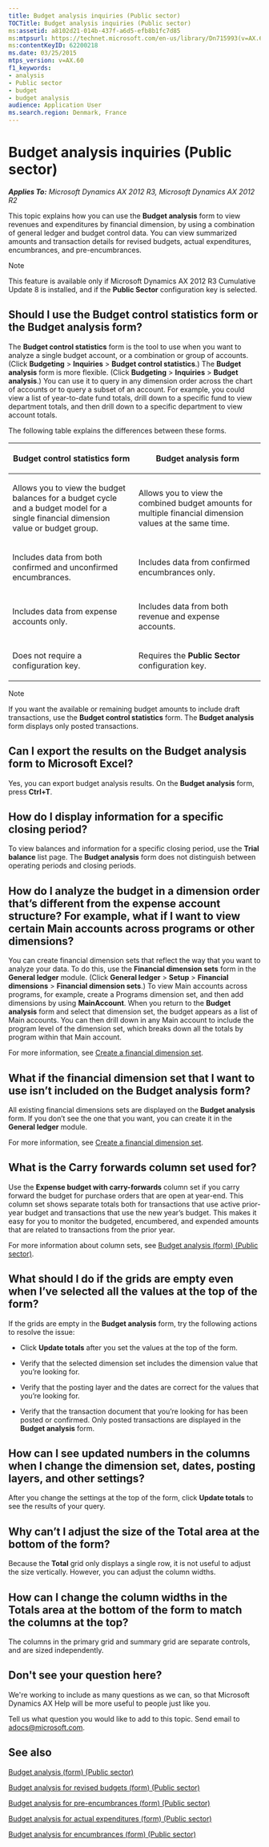 ```yaml
---
title: Budget analysis inquiries (Public sector)
TOCTitle: Budget analysis inquiries (Public sector)
ms:assetid: a8102d21-014b-437f-a6d5-efb8b1fc7d85
ms:mtpsurl: https://technet.microsoft.com/en-us/library/Dn715993(v=AX.60)
ms:contentKeyID: 62200218
ms.date: 03/25/2015
mtps_version: v=AX.60
f1_keywords:
- analysis
- Public sector
- budget
- budget analysis
audience: Application User
ms.search.region: Denmark, France
---
```


# Budget analysis inquiries (Public sector) 


_**Applies To:** Microsoft Dynamics AX 2012 R3, Microsoft Dynamics AX 2012 R2_

This topic explains how you can use the **Budget analysis** form to view revenues and expenditures by financial dimension, by using a combination of general ledger and budget control data. You can view summarized amounts and transaction details for revised budgets, actual expenditures, encumbrances, and pre-encumbrances.


> [!NOTE]
> <P>This feature is available only if Microsoft Dynamics AX 2012 R3 Cumulative Update 8 is installed, and if the <STRONG>Public Sector</STRONG> configuration key is selected.</P>



## Should I use the Budget control statistics form or the Budget analysis form?

The **Budget control statistics** form is the tool to use when you want to analyze a single budget account, or a combination or group of accounts. (Click **Budgeting** \> **Inquiries** \> **Budget control statistics**.) The **Budget analysis** form is more flexible. (Click **Budgeting** \> **Inquiries** \> **Budget analysis**.) You can use it to query in any dimension order across the chart of accounts or to query a subset of an account. For example, you could view a list of year-to-date fund totals, drill down to a specific fund to view department totals, and then drill down to a specific department to view account totals.

The following table explains the differences between these forms.

<table>
<colgroup>
<col style="width: 50%" />
<col style="width: 50%" />
</colgroup>
<thead>
<tr class="header">
<th><p>Budget control statistics form</p></th>
<th><p>Budget analysis form</p></th>
</tr>
</thead>
<tbody>
<tr class="odd">
<td><p>Allows you to view the budget balances for a budget cycle and a budget model for a single financial dimension value or budget group.</p></td>
<td><p>Allows you to view the combined budget amounts for multiple financial dimension values at the same time.</p></td>
</tr>
<tr class="even">
<td><p>Includes data from both confirmed and unconfirmed encumbrances.</p></td>
<td><p>Includes data from confirmed encumbrances only.</p></td>
</tr>
<tr class="odd">
<td><p>Includes data from expense accounts only.</p></td>
<td><p>Includes data from both revenue and expense accounts.</p></td>
</tr>
<tr class="even">
<td><p>Does not require a configuration key.</p></td>
<td><p>Requires the <strong>Public Sector</strong> configuration key.</p></td>
</tr>
</tbody>
</table>



> [!NOTE]
> <P>If you want the available or remaining budget amounts to include draft transactions, use the <STRONG>Budget control statistics</STRONG> form. The <STRONG>Budget analysis</STRONG> form displays only posted transactions.</P>



## Can I export the results on the Budget analysis form to Microsoft Excel?

Yes, you can export budget analysis results. On the **Budget analysis** form, press **Ctrl+T**.

## How do I display information for a specific closing period?

To view balances and information for a specific closing period, use the **Trial balance** list page. The **Budget analysis** form does not distinguish between operating periods and closing periods.

## How do I analyze the budget in a dimension order that’s different from the expense account structure? For example, what if I want to view certain Main accounts across programs or other dimensions?

You can create financial dimension sets that reflect the way that you want to analyze your data. To do this, use the **Financial dimension sets** form in the **General ledger** module. (Click **General ledger** \> **Setup** \> **Financial dimensions** \> **Financial dimension sets**.) To view Main accounts across programs, for example, create a Programs dimension set, and then add dimensions by using **MainAccount**. When you return to the **Budget analysis** form and select that dimension set, the budget appears as a list of Main accounts. You can then drill down in any Main account to include the program level of the dimension set, which breaks down all the totals by program within that Main account.

For more information, see [Create a financial dimension set](create-a-financial-dimension-set.md).

## What if the financial dimension set that I want to use isn’t included on the Budget analysis form?

All existing financial dimensions sets are displayed on the **Budget analysis** form. If you don’t see the one that you want, you can create it in the **General ledger** module.

For more information, see [Create a financial dimension set](create-a-financial-dimension-set.md).

## What is the Carry forwards column set used for?

Use the **Expense budget with carry-forwards** column set if you carry forward the budget for purchase orders that are open at year-end. This column set shows separate totals both for transactions that use active prior-year budget and transactions that use the new year’s budget. This makes it easy for you to monitor the budgeted, encumbered, and expended amounts that are related to transactions from the prior year.

For more information about column sets, see [Budget analysis (form) (Public sector)](https://technet.microsoft.com/en-us/library/jj710370\(v=ax.60\)).

## What should I do if the grids are empty even when I’ve selected all the values at the top of the form?

If the grids are empty in the **Budget analysis** form, try the following actions to resolve the issue:

  - Click **Update totals** after you set the values at the top of the form.

  - Verify that the selected dimension set includes the dimension value that you’re looking for.

  - Verify that the posting layer and the dates are correct for the values that you’re looking for.

  - Verify that the transaction document that you’re looking for has been posted or confirmed. Only posted transactions are displayed in the **Budget analysis** form.

## How can I see updated numbers in the columns when I change the dimension set, dates, posting layers, and other settings?

After you change the settings at the top of the form, click **Update totals** to see the results of your query.

## Why can’t I adjust the size of the Total area at the bottom of the form?

Because the **Total** grid only displays a single row, it is not useful to adjust the size vertically. However, you can adjust the column widths.

## How can I change the column widths in the Totals area at the bottom of the form to match the columns at the top?

The columns in the primary grid and summary grid are separate controls, and are sized independently.

## Don't see your question here?

We're working to include as many questions as we can, so that Microsoft Dynamics AX Help will be more useful to people just like you.

Tell us what question you would like to add to this topic. Send email to <adocs@microsoft.com>.

## See also

[Budget analysis (form) (Public sector)](https://technet.microsoft.com/en-us/library/jj710370\(v=ax.60\))

[Budget analysis for revised budgets (form) (Public sector)](https://technet.microsoft.com/en-us/library/jj710369\(v=ax.60\))

[Budget analysis for pre-encumbrances (form) (Public sector)](https://technet.microsoft.com/en-us/library/jj710368\(v=ax.60\))

[Budget analysis for actual expenditures (form) (Public sector)](https://technet.microsoft.com/en-us/library/jj710367\(v=ax.60\))

[Budget analysis for encumbrances (form) (Public sector)](https://technet.microsoft.com/en-us/library/jj710366\(v=ax.60\))

  


